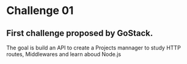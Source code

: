 # Challenge 01

## First challenge proposed by GoStack. 

The goal is build an API to create a Projects mannager to study HTTP routes, Middlewares and learn aboud Node.js 